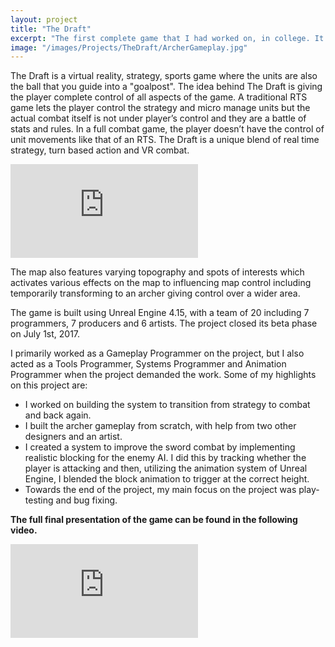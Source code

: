 ```yaml
---
layout: project
title: "The Draft"
excerpt: "The first complete game that I had worked on, in college. It was a VR, strategy, fighting, sports game."
image: "/images/Projects/TheDraft/ArcherGameplay.jpg"
---
```

The Draft is a virtual reality, strategy, sports game where the units are also the ball that you guide into a "goalpost". The idea behind The Draft is giving the player complete control of all aspects of the game. A traditional RTS game lets the player control the strategy and micro manage units but the actual combat itself is not under player’s control and they are a battle of stats and rules. In a full combat game, the player doesn’t have the control of unit movements like that of an RTS. The Draft is a unique blend of real time strategy, turn based action and VR combat.

<div class="yt-player"><iframe src="https://www.youtube.com/embed/aRyZdQP7t98" frameborder="0" allow="autoplay; encrypted-media" allowfullscreen></iframe></div>

The map also features varying topography and spots of interests which activates various effects on the map to influencing map control including temporarily transforming to an archer giving control over a wider area.

The game is built using Unreal Engine 4.15, with a team of 20 including 7 programmers, 7 producers and 6 artists. The project closed its beta phase on July 1st, 2017.

I primarily worked as a Gameplay Programmer on the project, but I also acted as a Tools Programmer, Systems Programmer and Animation Programmer when the project demanded the work. Some of my highlights on this project are:
<ul>
    <li>I worked on building the system to transition from strategy to combat and back again.																																																	</li>
    <li>I built the archer gameplay from scratch, with help from two other designers and an artist.                                                                                                                                                                                             </li>
    <li>I created a system to improve the sword combat by implementing realistic blocking for the enemy AI. I did this by tracking whether the player is attacking and then, utilizing the animation system of Unreal Engine, I blended the block animation to trigger at the correct height.   </li>
    <li>Towards the end of the project, my main focus on the project was play-testing and bug fixing.                                                                                                                                                                                           </li>
</ul>

**The full final presentation of the game can be found in the following video.**
		
<div class="yt-player"><iframe src="https://www.youtube.com/embed/k8WSyf_sCHA?start=699&end=2580" frameborder="0" allow="autoplay; encrypted-media" allowfullscreen></iframe></div>
